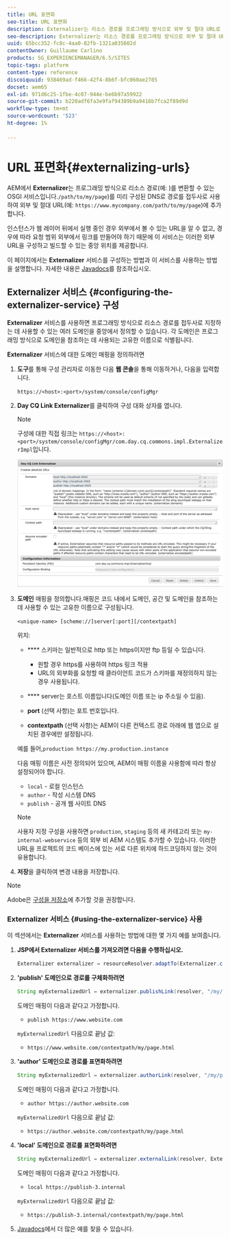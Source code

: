 ```yaml
---
title: URL 표면화
seo-title: URL 표면화
description: Externalizer는 리소스 경로를 프로그래밍 방식으로 외부 및 절대 URL로 변환할 수 있는 OSGI 서비스입니다
seo-description: Externalizer는 리소스 경로를 프로그래밍 방식으로 외부 및 절대 URL로 변환할 수 있는 OSGI 서비스입니다
uuid: 65bcc352-fc8c-4aa0-82fb-1321a035602d
contentOwner: Guillaume Carlino
products: SG_EXPERIENCEMANAGER/6.5/SITES
topic-tags: platform
content-type: reference
discoiquuid: 938469ad-f466-42f4-8b6f-bfc060ae2785
docset: aem65
exl-id: 971d6c25-1fbe-4c07-944e-be6b97a59922
source-git-commit: b220adf6fa3e9faf94389b9a9416b7fca2f89d9d
workflow-type: tm+mt
source-wordcount: '523'
ht-degree: 1%

---
```


# URL 표면화{#externalizing-urls}

AEM에서 **Externalizer**&#x200B;는 프로그래밍 방식으로 리소스 경로(예: )를 변환할 수 있는 OSGI 서비스입니다.`/path/to/my/page`)를 미리 구성된 DNS로 경로를 접두사로 사용하여 외부 및 절대 URL(예: `https://www.mycompany.com/path/to/my/page`)에 추가합니다.

인스턴스가 웹 레이어 뒤에서 실행 중인 경우 외부에서 볼 수 있는 URL을 알 수 없고, 경우에 따라 요청 범위 외부에서 링크를 만들어야 하기 때문에 이 서비스는 이러한 외부 URL을 구성하고 빌드할 수 있는 중앙 위치를 제공합니다.

이 페이지에서는 **Externalizer** 서비스를 구성하는 방법과 이 서비스를 사용하는 방법을 설명합니다. 자세한 내용은 [Javadocs](https://helpx.adobe.com/experience-manager/6-5/sites/developing/using/reference-materials/javadoc/com/day/cq/commons/Externalizer.html)를 참조하십시오.

## Externalizer 서비스 {#configuring-the-externalizer-service} 구성

**Externalizer** 서비스를 사용하면 프로그래밍 방식으로 리소스 경로를 접두사로 지정하는 데 사용할 수 있는 여러 도메인을 중앙에서 정의할 수 있습니다. 각 도메인은 프로그래밍 방식으로 도메인을 참조하는 데 사용되는 고유한 이름으로 식별됩니다.

**Externalizer** 서비스에 대한 도메인 매핑을 정의하려면

1. **도구**&#x200B;를 통해 구성 관리자로 이동한 다음 **웹 콘솔**&#x200B;을 통해 이동하거나, 다음을 입력합니다.

   `https://<host>:<port>/system/console/configMgr`

1. **Day CQ Link Externalizer**&#x200B;를 클릭하여 구성 대화 상자를 엽니다.

   >[!NOTE]
   >
   >구성에 대한 직접 링크는 `https://<host>:<port>/system/console/configMgr/com.day.cq.commons.impl.ExternalizerImpl`입니다.

   ![aem-externalizer-01](assets/aem-externalizer-01.png)

1. **도메인** 매핑을 정의합니다.매핑은 코드 내에서 도메인, 공간 및 도메인을 참조하는 데 사용할 수 있는 고유한 이름으로 구성됩니다.

   `<unique-name> [scheme://]server[:port][/contextpath]`

   위치:

   * **** 스키마는 일반적으로 http 또는 https이지만 ftp 등일 수 있습니다.

      * 원할 경우 https를 사용하여 https 링크 적용
      * URL의 외부화를 요청할 때 클라이언트 코드가 스키마를 재정의하지 않는 경우 사용됩니다.
   * **** server는 호스트 이름입니다(도메인 이름 또는 ip 주소일 수 있음).
   * **port** (선택 사항)는 포트 번호입니다.
   * **contextpath** (선택 사항)는 AEM이 다른 컨텍스트 경로 아래에 웹 앱으로 설치된 경우에만 설정됩니다.

   예를 들어,`production https://my.production.instance`

   다음 매핑 이름은 사전 정의되어 있으며, AEM이 매핑 이름을 사용함에 따라 항상 설정되어야 합니다.

   * `local` - 로컬 인스턴스
   * `author` - 작성 시스템 DNS
   * `publish` - 공개 웹 사이트 DNS

   >[!NOTE]
   >
   >사용자 지정 구성을 사용하면 `production`, `staging` 등의 새 카테고리 또는 `my-internal-webservice` 등의 외부 비 AEM 시스템도 추가할 수 있습니다. 이러한 URL을 프로젝트의 코드 베이스에 있는 서로 다른 위치에 하드코딩하지 않는 것이 유용합니다.

1. **저장**&#x200B;을 클릭하여 변경 내용을 저장합니다.

>[!NOTE]
>
>Adobe은 [구성을 저장소](/help/sites-deploying/configuring.md#addinganewconfigurationtotherepository)에 추가할 것을 권장합니다.

### Externalizer 서비스 {#using-the-externalizer-service} 사용

이 섹션에서는 **Externalizer** 서비스를 사용하는 방법에 대한 몇 가지 예를 보여줍니다.

1. **JSP에서 Externalizer 서비스를 가져오려면 다음을 수행하십시오.**

   ```java
   Externalizer externalizer = resourceResolver.adaptTo(Externalizer.class);
   ```

1. **&#39;publish&#39; 도메인으로 경로를 구체화하려면**

   ```java
   String myExternalizedUrl = externalizer.publishLink(resolver, "/my/page") + ".html";
   ```

   도메인 매핑이 다음과 같다고 가정합니다.

   * `publish https://www.website.com`

   `myExternalizedUrl` 다음으로 끝남 값:

   * `https://www.website.com/contextpath/my/page.html`


1. **&#39;author&#39; 도메인으로 경로를 표면화하려면**

   ```java
   String myExternalizedUrl = externalizer.authorLink(resolver, "/my/page") + ".html";
   ```

   도메인 매핑이 다음과 같다고 가정합니다.

   * `author https://author.website.com`

   `myExternalizedUrl` 다음으로 끝남 값:

   * `https://author.website.com/contextpath/my/page.html`


1. **&#39;local&#39; 도메인으로 경로를 표면화하려면**

   ```java
   String myExternalizedUrl = externalizer.externalLink(resolver, Externalizer.LOCAL, "/my/page") + ".html";
   ```

   도메인 매핑이 다음과 같다고 가정합니다.

   * `local https://publish-3.internal`

   `myExternalizedUrl` 다음으로 끝남 값:

   * `https://publish-3.internal/contextpath/my/page.html`


1. [Javadocs](https://helpx.adobe.com/experience-manager/6-5/sites/developing/using/reference-materials/javadoc/com/day/cq/commons/Externalizer.html)에서 더 많은 예를 찾을 수 있습니다.
